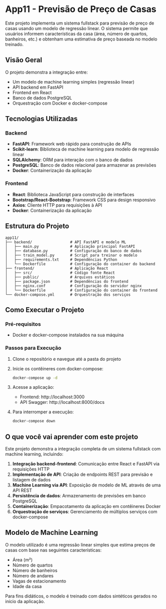 # App11 - Previsão de Preço de Casas

Este projeto implementa um sistema fullstack para previsão de preço de casas usando um modelo de regressão linear. O sistema permite que usuários informem características da casa (área, número de quartos, banheiros, etc.) e obtenham uma estimativa de preço baseada no modelo treinado.

## Visão Geral

O projeto demonstra a integração entre:
- Um modelo de machine learning simples (regressão linear)
- API backend em FastAPI
- Frontend em React
- Banco de dados PostgreSQL
- Orquestração com Docker e docker-compose

## Tecnologias Utilizadas

### Backend
- **FastAPI**: Framework web rápido para construção de APIs
- **Scikit-learn**: Biblioteca de machine learning para modelo de regressão linear
- **SQLAlchemy**: ORM para interação com o banco de dados
- **PostgreSQL**: Banco de dados relacional para armazenar as previsões
- **Docker**: Containerização da aplicação

### Frontend
- **React**: Biblioteca JavaScript para construção de interfaces
- **Bootstrap/React-Bootstrap**: Framework CSS para design responsivo
- **Axios**: Cliente HTTP para requisições à API
- **Docker**: Containerização da aplicação

## Estrutura do Projeto

```
app11/
├── backend/                 # API FastAPI e modelo ML
│   ├── main.py              # Aplicação principal FastAPI
│   ├── database.py          # Configuração do banco de dados
│   ├── train_model.py       # Script para treinar o modelo
│   ├── requirements.txt     # Dependências Python
│   └── Dockerfile           # Configuração do container do backend
├── frontend/                # Aplicação React
│   ├── src/                 # Código fonte React
│   ├── public/              # Arquivos estáticos
│   ├── package.json         # Dependências do frontend
│   ├── nginx.conf           # Configuração do servidor nginx
│   └── Dockerfile           # Configuração do container do frontend
└── docker-compose.yml       # Orquestração dos serviços
```

## Como Executar o Projeto

### Pré-requisitos
- Docker e docker-compose instalados na sua máquina

### Passos para Execução

1. Clone o repositório e navegue até a pasta do projeto

2. Inicie os contêineres com docker-compose:
   ```bash
   docker-compose up -d
   ```

3. Acesse a aplicação:
   - Frontend: http://localhost:3000
   - API Swagger: http://localhost:8000/docs

4. Para interromper a execução:
   ```bash
   docker-compose down
   ```

## O que você vai aprender com este projeto

Este projeto demonstra a integração completa de um sistema fullstack com machine learning, incluindo:

1. **Integração backend-frontend**: Comunicação entre React e FastAPI via requisições HTTP
2. **Implementação de API**: Criação de endpoints REST para previsão e listagem de dados
3. **Machine Learning via API**: Exposição de modelo de ML através de uma API REST
4. **Persistência de dados**: Armazenamento de previsões em banco PostgreSQL
5. **Containerização**: Empacotamento da aplicação em contêineres Docker
6. **Orquestração de serviços**: Gerenciamento de múltiplos serviços com docker-compose

## Modelo de Machine Learning

O modelo utilizado é uma regressão linear simples que estima preços de casas com base nas seguintes características:
- Área (m²)
- Número de quartos
- Número de banheiros
- Número de andares
- Vagas de estacionamento
- Idade da casa

Para fins didáticos, o modelo é treinado com dados sintéticos gerados no início da aplicação. 